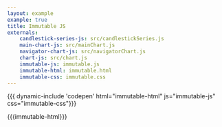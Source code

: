 ```yaml
---
layout: example
example: true
title: Immutable JS
externals:
    candlestick-series-js: src/candlestickSeries.js
    main-chart-js: src/mainChart.js
    navigator-chart-js: src/navigatorChart.js
    chart-js: src/chart.js
    immutable-js: immutable.js
    immutable-html: immutable.html
    immutable-css: immutable.css
---
```


{{{ dynamic-include 'codepen' html="immutable-html" js="immutable-js" css="immutable-css"}}}

<style>
{{{immutable-css}}}
</style>

{{{immutable-html}}}

<script>
{{{candlestick-series-js}}}
{{{main-chart-js}}}
{{{navigator-chart-js}}}
{{{chart-js}}}
{{{immutable-js}}}
</script>

&nbsp;
